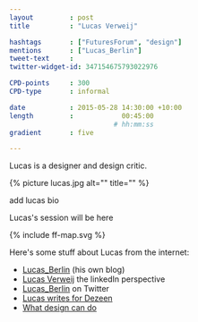 ```yaml
---
layout         : post
title          : "Lucas Verweij"

hashtags       : ["FuturesForum", "design"]
mentions       : ["Lucas_Berlin"]
tweet-text     :
twitter-widget-id: 347154675793022976

CPD-points     : 300
CPD-type       : informal

date           : 2015-05-28 14:30:00 +10:00
length         :            00:45:00
                          # hh:mm:ss
gradient       : five

---
```

Lucas is a designer and design critic.

{% picture lucas.jpg alt="" title="" %}


add lucas bio

Lucas's session will be here

<div class="the-map flensing-deck">{% include ff-map.svg %}</div>

Here's some stuff about Lucas from the internet:

* [Lucas_Berlin](http://lucas-berlin.blogspot.com.au/) (his own blog)
* [Lucas Verweij](https://de.linkedin.com/in/lucasverweij) the linkedIn perspective
* [Lucas_Berlin](https://twitter.com/lucas_berlin) on Twitter
* [Lucas writes for Dezeen](http://www.dezeen.com/tag/lucas-verweij/)
* [What design can do](http://www.whatdesigncando.com/2014/01/22/lucas-verweij-many-design-solutions-just-illustrations/)